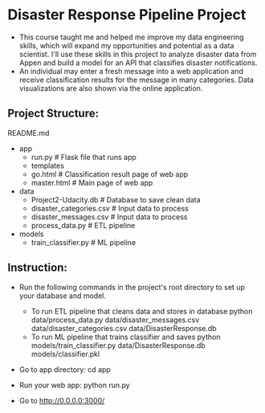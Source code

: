 # Disaster Response Pipeline Project

- This course taught me and helped me improve my data engineering skills, which will expand my opportunities and potential as a data scientist. I'll use these skills in this project to analyze disaster data from Appen and build a model for an API that classifies disaster notifications.
- An individual may enter a fresh message into a web application and receive classification results for the message in many categories. Data visualizations are also shown via the online application.

## Project Structure:


README.md
- app
 	+ run.py # Flask file that runs app
 	+ templates
 	+ go.html # Classification result page of web app
 	+ master.html # Main page of web app
- data
 	+ Project2-Udacity.db # Database to save clean data
 	+ disaster_categories.csv # Input data to process
 	+ disaster_messages.csv # Input data to process
 	+ process_data.py # ETL pipeline
- models
 	+ train_classifier.py # ML pipeline

## Instruction:

- Run the following commands in the project's root directory to set up your database and model.

	+ To run ETL pipeline that cleans data and stores in database python data/process_data.py data/disaster_messages.csv data/disaster_categories.csv data/DisasterResponse.db
	+ To run ML pipeline that trains classifier and saves python models/train_classifier.py data/DisasterResponse.db models/classifier.pkl
- Go to app directory: cd app

- Run your web app: python run.py

- Go to http://0.0.0.0:3000/

